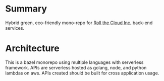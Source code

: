 # Summary

Hybrid green, eco-friendly mono-repo for [Roll the Cloud Inc.](https://github.com/rollthecloudinc) back-end services.

# Architecture

This is a bazel monorepo using multiple languages with serverless framework. APIs are serverless hosted as golang, node, and python lambdas on aws. APIs created should be built for cross application usage.
